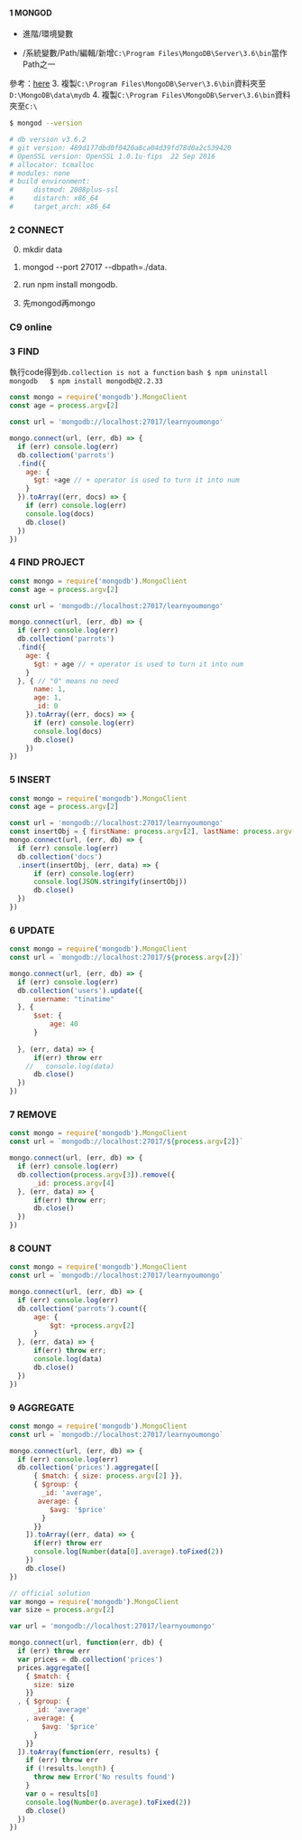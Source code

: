 #### 1 MONGOD
* 進階/環境變數

* /系統變數/Path/編輯/新增`C:\Program Files\MongoDB\Server\3.6\bin`當作Path之一

<!-- 關卡沒有要求以下步驟， -->
參考：[here](https://ithelp.ithome.com.tw/articles/10186324)
3. 複製`C:\Program Files\MongoDB\Server\3.6\bin`資料夾至`D:\MongoDB\data\mydb`
4. 複製`C:\Program Files\MongoDB\Server\3.6\bin`資料夾至`C:\`

```bash
$ mongod --version

# db version v3.6.2
# git version: 489d177dbd0f0420a8ca04d39fd78d0a2c539420
# OpenSSL version: OpenSSL 1.0.1u-fips  22 Sep 2016
# allocator: tcmalloc
# modules: none
# build environment:
#     distmod: 2008plus-ssl
#     distarch: x86_64
#     target_arch: x86_64
```

### 2 CONNECT

0. mkdir data

1. mongod --port 27017 --dbpath=./data.

2. run npm install mongodb.

3. 先mongod再mongo

### C9 online


### 3 FIND
執行code得到`db.collection is not a function`
`bash
$ npm uninstall mongodb  
$ npm install mongodb@2.2.33
`
```js
const mongo = require('mongodb').MongoClient
const age = process.argv[2]

const url = 'mongodb://localhost:27017/learnyoumongo'

mongo.connect(url, (err, db) => {
  if (err) console.log(err)
  db.collection('parrots')
  .find({
    age: {
      $gt: +age // + operator is used to turn it into num
    }
  }).toArray((err, docs) => {
    if (err) console.log(err)
    console.log(docs)
    db.close()
  })
})
```

### 4 FIND PROJECT
```js
const mongo = require('mongodb').MongoClient
const age = process.argv[2]

const url = 'mongodb://localhost:27017/learnyoumongo'

mongo.connect(url, (err, db) => {
  if (err) console.log(err)
  db.collection('parrots')
  .find({
    age: {
      $gt: + age // + operator is used to turn it into num
    }
  }, { // "0" means no need
      name: 1,
      age: 1,
      _id: 0
    }).toArray((err, docs) => {
      if (err) console.log(err)
      console.log(docs)
      db.close()
    })
})
```
### 5 INSERT
```js
const mongo = require('mongodb').MongoClient
const age = process.argv[2]

const url = 'mongodb://localhost:27017/learnyoumongo'
const insertObj = { firstName: process.argv[2], lastName: process.argv[3] }
mongo.connect(url, (err, db) => {
  if (err) console.log(err)
  db.collection('docs')
  .insert(insertObj, (err, data) => {
      if (err) console.log(err)
      console.log(JSON.stringify(insertObj))
      db.close()
  })
})
```
### 6 UPDATE
```js
const mongo = require('mongodb').MongoClient
const url = `mongodb://localhost:27017/${process.argv[2]}`

mongo.connect(url, (err, db) => {
  if (err) console.log(err)
  db.collection('users').update({ 
      username: "tinatime"       
  }, {
      $set: {
          age: 40
      }
      
  }, (err, data) => {
      if(err) throw err
    //   console.log(data)
      db.close()
  })
})
```
### 7 REMOVE
```js
const mongo = require('mongodb').MongoClient
const url = `mongodb://localhost:27017/${process.argv[2]}`

mongo.connect(url, (err, db) => {
  if (err) console.log(err)
  db.collection(process.argv[3]).remove({
      _id: process.argv[4]
  }, (err, data) => {
      if(err) throw err;
      db.close()
  })
})
```
### 8 COUNT
```js
const mongo = require('mongodb').MongoClient
const url = `mongodb://localhost:27017/learnyoumongo`

mongo.connect(url, (err, db) => {
  if (err) console.log(err)
  db.collection('parrots').count({
      age: {
          $gt: +process.argv[2]
      }
  }, (err, data) => {
      if(err) throw err;
      console.log(data)
      db.close()
  })
})
```

### 9 AGGREGATE
```js
const mongo = require('mongodb').MongoClient
const url = `mongodb://localhost:27017/learnyoumongo`

mongo.connect(url, (err, db) => {
  if (err) console.log(err)
  db.collection('prices').aggregate([
      { $match: { size: process.argv[2] }},
      { $group: {
        _id: 'average', 
       average: {
          $avg: '$price'
        }
      }}
    ]).toArray((err, data) => {
      if(err) throw err
      console.log(Number(data[0].average).toFixed(2))
    })
    db.close()
})

// official solution
var mongo = require('mongodb').MongoClient
var size = process.argv[2]

var url = 'mongodb://localhost:27017/learnyoumongo'

mongo.connect(url, function(err, db) {
  if (err) throw err
  var prices = db.collection('prices')
  prices.aggregate([
    { $match: {
      size: size
    }}
  , { $group: {
      _id: 'average'
    , average: {
        $avg: '$price'
      }
    }}
  ]).toArray(function(err, results) {
    if (err) throw err
    if (!results.length) {
      throw new Error('No results found')
    }
    var o = results[0]
    console.log(Number(o.average).toFixed(2))
    db.close()
  })
})

```